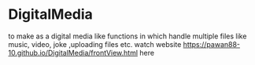 # DigitalMedia
to make as a digital media like functions in which handle multiple files like music, video, joke ,uploading files etc.
watch website https://pawan88-10.github.io/DigitalMedia/frontView.html here

